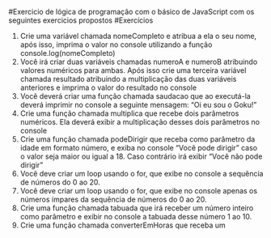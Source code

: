#Exercicio de lógica de programação com o básico de JavaScript com os seguintes exercicios propostos
#Exercícios
1. Crie uma variável chamada nomeCompleto e atribua a ela o seu nome,
após isso, imprima o valor no console utilizando a função
console.log(nomeCompleto)
2. Você irá criar duas variáveis chamadas numeroA e numeroB atribuindo
valores numéricos para ambas. Após isso crie uma terceira variável
chamada resultado atribuindo a multiplicação das duas variáveis
anteriores e imprima o valor do resultado no console
3. Você deverá criar uma função chamada saudacao que ao executá-la
deverá imprimir no console a seguinte mensagem: “Oi eu sou o Goku!”
4. Crie uma função chamada multiplica que recebe dois parâmetros
numéricos. Ela deverá exibir a multiplicação desses dois parâmetros no
console
5. Crie uma função chamada podeDirigir que receba como parâmetro da
idade em formato número, e exiba no console “Você pode dirigir” caso o
valor seja maior ou igual a 18. Caso contrário irá exibir “Você não pode
dirigir”
6. Você deve criar um loop usando o for, que exibe no console a sequência
de números do 0 ao 20.
7. Você deve criar um loop usando o for, que exibe no console apenas os
números ímpares da sequência de números do 0 ao 20.
8. Crie uma função chamada tabuada que irá receber um número inteiro
como parâmetro e exibir no console a tabuada desse número 1 ao 10.
9. Crie uma função chamada converterEmHoras que receba um